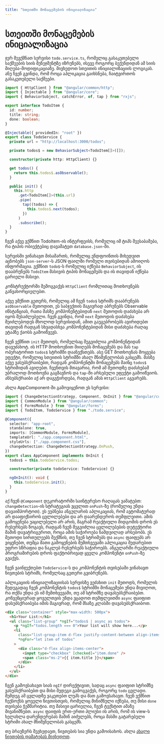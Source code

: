 ```yaml
---
title: "სთეითში მონაცემების ინიციალიზაცია"
---
```


# სთეითში მონაცემების ინიციალიზაცია

ჯერ შევქმნათ სერვისი `todo.service.ts`, რომელიც გასაკეთებელი საქმეების სიის მენეჯმენტზე
იზრუნებს, ისევე როგორც ბექენდიდან ამ სიის მიღება-მოდიფიკაციაზე. მივხედოთ სთეითის
ინიციალიზაციის ლოგიკას. ანუ ჩვენ გვინდა, რომ როცა აპლიკაცია გაიხსნება, ჩაიტვირთოს
გასაკეთებელი საქმეები.

```ts
import { HttpClient } from "@angular/common/http";
import { Injectable } from "@angular/core";
import { BehaviorSubject, catchError, of, tap } from "rxjs";

export interface TodoItem {
  id: number;
  title: string;
  done: boolean;
}

@Injectable({ providedIn: "root" })
export class TodoService {
  private url = "http://localhost:3000/todos";

  private todos$ = new BehaviorSubject<TodoItem[]>([]);

  constructor(private http: HttpClient) {}

  get todos() {
    return this.todos$.asObservable();
  }

  public init() {
    this.http
      .get<TodoItem[]>(this.url)
      .pipe(
        tap((todos) => {
          this.todos$.next(todos);
        })
      )
      .subscribe();
  }
}
```

ჩვენ აქვე ვქმნით TodoItem-ის ინტერფეისს, რომელიც იმ ტიპს შეესაბამება,
რა ტიპის ობიექტებიც დავამატეთ `database.json`-ში.

სერვისში ვინახავთ მისამართს, რომელიც ენდფოინთის მიხედვით აცნობებს
`json-server`-ს JSON ფაილში რომელი თვისებიდან ამოიღოს ინფორმაცია.
ვქმნით `todo$`-ს რომელიც იქნება `BehaviorSubject`, ის დააბრუნებს
`TodoItem` მასივის ტიპის მონაცემებს და ის თავიდან იქნება ცარიელი მასივი.

კონსტრუქტორში შემოგვაქვს `HttpClient` რომლითაც მოთხოვნებს განვახორციელებთ.

აქვე ვმქნით გეთერს, რომელიც ამ ჩვენ `todo$` სტრიმს დააბრუნებს `asObservable`
მეთოდით, ეს საბჯექთის მაგივრად აბრუნებს Observable ინსტანციას, რათა მასზე
კომპონენტებიდან `next` მეთოდის დაძახება არ იყოს შესაძლებელი. ჩვენ გვინდა,
რომ `next` მეთოდის დაძახება შეიძლებოდეს მხოლოდ სერვისიდან, ამით გაუგებრობებს
ავირიდებთ თავიდან რადგან სხვადასხვა კომპონენტებიდან მისი დაძახება რაღაც ეტაპზე
ქაოსს გამოიწვევს.

ჩვენ ვქმნით `init` მეთოდს, რომელსაც შეგვიძლია კომპონენტიდან დავუძახოტ.
ის HTTP მოთხოვნით მიიღებს მონაცემებს და მას `tap` ოპერატორით `todos$`
სტრიმში დაანექსთებს. ასე GET მოთხოვნას მოყვება ეფექტი, რომელიც სთეითის
სტრიმში ახალ მნიშვნელობას გასცემს. მასზე აქვე ვასუბსქრაიბებთ, რადგან
კომპონენტში მონაცემებს მაინც `todos$` სტრიმიდან ავიღებთ. ჩვენთვის მთავარია,
რომ ამ მეთოდზე დაძახებამ უბრალოდ მოთხოვნა გაგზავნოს და `tap`-ში არსებული
ეფექტი გამოიწვიოს. ანსუბსქრაიბი აქ არ დაგვჭირდება, რადგან ამას `HttpClient`
აგვარებს.

ახლა AppComponent-ში გამოვიყენოთ ეს სერვისი:

```ts
import { ChangeDetectionStrategy, Component, OnInit } from "@angular/core";
import { CommonModule } from "@angular/common";
import { FormsModule } from "@angular/forms";
import { TodoItem, TodoService } from "./todo.service";

@Component({
  selector: "app-root",
  standalone: true,
  imports: [CommonModule, FormsModule],
  templateUrl: "./app.component.html",
  styleUrls: ["./app.component.css"],
  changeDetection: ChangeDetectionStrategy.OnPush,
})
export class AppComponent implements OnInit {
  todos$ = this.todoService.todos;

  constructor(private todoService: TodoService) {}

  ngOnInit(): void {
    this.todoService.init();
  }
}
```

აქ ჩვენ `@Component` დეკორატორში საინტერესო რაღაცას ვამატებთ:
`changeDetection`-ის სტრატეგიას ვცვლით `onPush`-ზე (რომელიც უნდა დავაიმპორტოთ).
ეს ეუბნება ანგულარის აპლიკაციას, რომ ავტომატურად არ დააფიქსიროს ცვლილებები და
არ დაარენდეროს თემფლეითი. ამის გამოყენება უაცილებელი არ არის, მაგრამ რეაქტიული
მიდგომის დროს ეს რესურსებს ზოგავს, რადგან ჩვენ შეგვიძლია ცვლილებების დეტექტორი
მაშინ დავატრიგეროთ, როცა ამის საჭიროება ნამდვილად არსებობს. ეს მეთოდი სირთულეებს
შექმნის, თუ ჩვენ სტრიმებს და `async` ფაიფებს არ ვიყენებთ, თუმცა მათი გამოყენების
შემთხვევაში აპლიკაცია შედარებით უფრო სწრაფია და ნაკლებ რესურსებს საჭიროებს.
ანგულარში რეაქტიული პროგრამირების დროს ფაქტობრივად ყველა კომპონენტი `onPush`-ზე გვაქვს.

ჩვენ ვაინჯექთებთ `TodoService`-ს და კომპონენტის თვისებაში ვინახავთ ნივთების
სტრიმს, რომელსაც გეთერი გვიბრუნებს.

აპლიკაციის ინიციალიზაციისას სერვისზე ვეძახით `init` მეთოდს, რომელის შედეგადაც
ჩვენ კომპონენტის `todos$` სტრიმში მონაცემები უნდა მივიღოთ, რა თქმა უნდა ეს იმ
შემთხვევაში, თუ ამ სტრიმზე დავასუბსქრაიბებთ. კონვენციურად ყოველთვის უნდა ვცადოთ
თემფლეითში `async` ფაიფით დასუბსქრაიბება იმის მაგივრად, რომ მსაზე კლასში
დავასუბსქრაიბოთ.

```html
<div class="container" style="max-width: 500px">
  <h1>Your List:</h1>
  <ul class="list-group" *ngIf="todos$ | async as todos">
    <p *ngIf="todos.length === 0">Your list will show here...</p>
    <li
      class="list-group-item d-flex justify-content-between align-items-center"
      *ngFor="let item of todos"
    >
      <div class="d-flex align-items-center">
        <input type="checkbox" [checked]="item.done" />
        <span class="ms-2">{{ item.title }}</span>
      </div>
    </li>
  </ul>
</div>
```

ჩვენ გამოვსახავთ სიას `ngIf` დირექტივით, სადაც `async` ფაიფით სტრიმზე ვასუბსქრაიბებთ
და მისი შედეგი გამოგვაქვს, როგორც `todo` ცვლადი. შემდეგ ამ ცვლადზე ვაკეთებთ
ლუპს და მათ გამოვსახავთ. ჩვენ ვქმნით ჩექბოქსს ყოველი ნივთისთვის, რომელიც მინიშნული
იქნება, თუ მისი `done` თვისება ჭეშმარიტია. თუ მასივი ცარიელია, ჩვენ ტექსტით ამაზე
მივანიშნებთ. `async` ფაიფის ერთ-ერთი პლიუსი ის არის, რომ ის view-ს ხელახლა
დარენდერებას მაშინ აიძულებს, როცა მასში გატარებული სტრიმი ახალ მნიშვნელობას გასცემს.

თუ ბრაუზერს შევხედავთ, ნივთების სია უნდა გამოისახოს.
ახლა [ახალი ნივთების დამატებას მივხედოთ](./adding-data-to-state.html).
